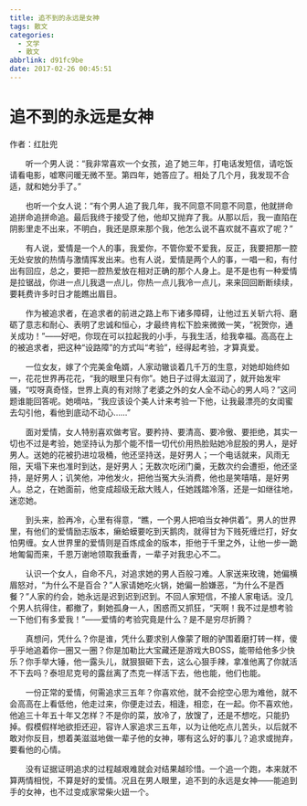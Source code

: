 ```yaml
---
title: 追不到的永远是女神
tags: 散文
categories:
  - 文学
  - 散文
abbrlink: d91fc9be
date: 2017-02-26 00:45:51
---
```

# 追不到的永远是女神

 作者：红肚兜　　

&emsp;&emsp;听一个男人说：“我非常喜欢一个女孩，追了她三年，打电话发短信，请吃饭请看电影，嘘寒问暖无微不至。第四年，她答应了。相处了几个月，我发现不合适，就和她分手了。”

&emsp;&emsp;也听一个女人说：“有个男人追了我几年，我不同意不同意不同意，他就拼命追拼命追拼命追。最后我终于接受了他，他却又抛弃了我。从那以后，我一直陷在阴影里走不出来，不明白，我还是原来那个我，他怎么说不喜欢就不喜欢了呢？”
<!-- more -->
&emsp;&emsp;有人说，爱情是一个人的事，我爱你，不管你爱不爱我，反正，我要把那一腔无处安放的热情与激情挥发出来。也有人说，爱情是两个人的事，一唱一和，有付出有回应，总之，要把一腔热爱放在相对正确的那个人身上。是不是也有一种爱情是拉锯战，你进一点儿我退一点儿，你热一点儿我冷一点儿，来来回回断断续续，要耗费许多时日才能瞧出眉目。

&emsp;&emsp;作为被追求者，在追求者的前进之路上布下诸多障碍，让他过五关斩六将、磨砺了意志和耐心、表明了忠诚和恒心，才最终肯松下脸来微微一笑，“祝贺你，通关成功！”——好吧，你现在可以拉起我的小手，与我生活，给我幸福。高高在上的被追求者，把这种“设路障”的方式叫“考验”，经得起考验，才算真爱。

&emsp;&emsp;一位女友，嫁了个完美金龟婿，人家动辙谈着几千万的生意，对她却始终如一，花花世界再花花，“我的眼里只有你”。她日子过得太滋润了，就开始发牢骚，“哎呀真奇怪，世界上真的有对除了老婆之外的女人全不动心的男人吗？”这问题谁能回答呢。她嘀咕，“我应该设个美人计来考验一下他，让我最漂亮的女闺蜜去勾引他，看他到底动不动心……”

&emsp;&emsp;面对爱情，女人特别喜欢做考官。要矜持、要清高、要冷傲、要拒绝，其实一切也不过是考验，她坚持认为那个能不惜一切代价用热脸贴她冷屁股的男人，是好男人。送她的花被扔进垃圾桶，他还坚持送，是好男人；一个电话就来，风雨无阻，天塌下来也准时到达，是好男人；无数次吃闭门羹，无数次约会遭拒，他还坚持，是好男人；讥笑他，冲他发火，把他当冤大头消费，他也是笑嘻嘻，是好男人。总之，在她面前，他变成超级无敌大贱人，任她践踏冷落，还是一如继往地，迷恋她。

&emsp;&emsp;到头来，脸再冷，心里有得意，“瞧，一个男人把咱当女神供着”。男人的世界里，有他们的爱情励志版本，癞蛤蟆要吃到天鹅肉，就得甘为下贱死缠烂打，好女怕男缠。女人世界里的爱情则是百炼成金的版本，拒他于千里之外，让他一步一跪地匍匐而来，千恩万谢地领取我垂青，一辈子对我忠心不二。

&emsp;&emsp;认识一个女人，自命不凡，对追求她的男人百般刁难。人家送来玫瑰，她偏横眉怒对，“为什么不是百合？”人家请她吃火锅，她偏一脸嫌恶，“为什么不是西餐？”人家的约会，她永远是迟到迟到迟到。不回人家短信，不接人家电话。没几个男人抗得住，都撤了，剩她孤身一人，困惑而又抓狂，“天啊！我不过是想考验一下他们有多爱我！”——爱情的考验究竟是什么？是不是穷尽折腾？

&emsp;&emsp;真想问，凭什么？你是谁，凭什么要求别人像蒙了眼的驴围着磨打转一样，傻乎乎地追着你一圈又一圈？你是加勒比大宝藏还是游戏大BOSS，能带给他多少快乐？你手举大锤，他一露头儿，就狠狠砸下去，这么心狠手辣，拿准他离了你就活不下去吗？泰坦尼克号的露丝离了杰克一样活下去，他也能，他们也能。

&emsp;&emsp;一份正常的爱情，何需追求三五年？你喜欢他，就不会挖空心思为难他，就不会高高在上看低他，他走过来，你便走过去，相逢，相恋，在一起。你不喜欢他，他追三十年五十年又怎样？不是你的菜，放冷了，放馊了，还是不想吃，只能扔掉。假模假样地欲拒还迎，容许人家追求三五年，以为让他吃点儿苦头，以后就不敢对你反目，想着美滋滋地做一辈子他的女神，哪有这么好的事儿？追求或抛弃，要看他的心情。

&emsp;&emsp;没有证据证明追求的过程越艰难就会对结果越珍惜。一个追一个跑，本来就不算两情相悦，不算是好的爱情。况且在男人眼里，追不到的永远是女神——能追到手的女神，也不过变成家常柴火妞一个。
